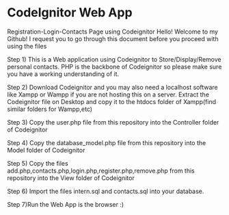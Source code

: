 # CodeIgnitor Web App
Registration-Login-Contacts Page using Codeignitor
Hello!
Welcome to my Github!
I request you to go through this document before you proceed with using the files

Step 1) This is a Web application using Codeignitor to Store/Display/Remove personal contacts.
        PHP is the backbone of Codeignitor so please make sure you have a working understanding of it.
        
Step 2) Download Codeignitor and you may also need a localhost software like Xampp or Wampp if you are not hosting
        this on a server.
        Extract the Codeignitor file on Desktop and copy it to the htdocs folder of Xampp(find similar folders for Wampp,etc)
        
Step 3) Copy the user.php file from this repository into the Controller folder of Codeignitor

Step 4) Copy the database_model.php file from this repository into the Model folder of Codeignitor

Step 5) Copy the files add.php,contacts.php,login.php,register.php,remove.php  from this repository into the View folder of Codeignitor

Step 6) Import the files intern.sql and contacts.sql into your database.

Step 7)Run the Web App is the browser :)
